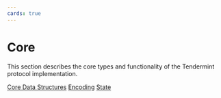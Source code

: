 ```yaml
---
cards: true
---
```


# Core

This section describes the core types and functionality of the Tendermint protocol implementation.

[Core Data Structures](./data_structures.md)
[Encoding](./encoding.md)
[State](./state.md)
